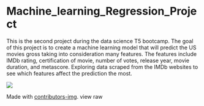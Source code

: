 # Machine_learning_Regression_Project
This is the second project during the data science T5 bootcamp. The goal of this project is to create a machine learning model that will predict the US movies gross taking into consideration many features. The features include IMDb rating, certification of movie, number of votes, release year, movie duration, and metascore. Exploring data scraped from the IMDb websites to see which features affect the prediction the most.




<a href = "https://github.com/Tanu-N-Prabhu/Python/graphs/contributors">
  <img src = "https://contrib.rocks/image?repo = LeenaAAlqasem/repository_name"/>
</a>

Made with [contributors-img](https://contrib.rocks).
view raw
